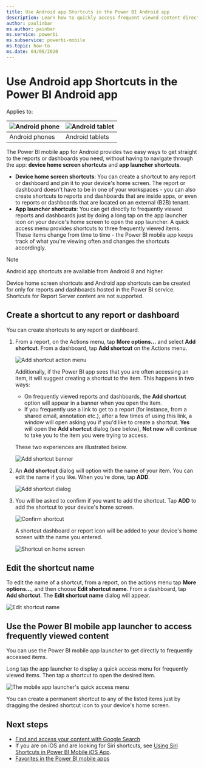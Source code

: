 ```yaml
---
title: Use Android app Shortcuts in the Power BI Android app
description: Learn how to quickly access frequent viewed content directly with shortcuts and Google Search.
author: paulinbar
ms.author: painbar
ms.service: powerbi
ms.subservice: powerbi-mobile
ms.topic: how-to
ms.date: 04/06/2020
---
```

# Use Android app Shortcuts in the Power BI Android app

Applies to:

| ![Android phone](./media/mobile-app-quick-access-shortcuts/android-logo-40-px.png) | ![Android tablet](./media/mobile-app-quick-access-shortcuts/android-logo-40-px.png) |
|:--- |:--- |
| Android phones |Android tablets |

The Power BI mobile app for Android provides two easy ways to get straight to the reports or dashboards you need, without having to navigate through the app: **device home screen shortcuts** and **app launcher shortcuts**.
 * **Device home screen shortcuts**: You can create a shortcut to any report or dashboard and pin it to your device's home screen. The report or dashboard doesn't have to be in one of your workspaces - you can also create shortcuts to reports and dashboards that are inside apps, or even to reports or dashboards that are located on an external (B2B) tenant.
 * **App launcher shortcuts**: You can get directly to frequently viewed reports and dashboards just by doing a long tap on the app launcher icon on your device's home screen to open the app launcher. A quick access menu provides shortcuts to three frequently viewed items. These items change from time to time - the Power BI mobile app keeps track of what you're viewing often and changes the shortcuts accordingly.

 >[!NOTE]
 >Android app shortcuts are available from Android 8 and higher.
>
> Device home screen shortcuts and Android app shortcuts can be created for only for reports and dashboards hosted in the Power BI service. Shortcuts for Report Server content are not supported. 

## Create a shortcut to any report or dashboard

You can create shortcuts to any report or dashboard.

1. From a report, on the Actions menu, tap **More options...** and select **Add shortcut**. From a dashboard, tap **Add shortcut** on the Actions menu.

   ![Add shortcut action menu](media/mobile-app-quick-access-shortcuts/mobile-add-shortcut-action-menu.png)

   Additionally, if the Power BI app sees that you are often accessing an item, it will suggest creating a shortcut to the item. This happens in two ways:
   * On frequently viewed reports and dashboards, the **Add shortcut** option will appear in a banner when you open the item.
   * If you frequently use a link to get to a report (for instance, from a shared email, annotation etc.), after a few times of using this link, a window will open asking you if you'd like to create a shortcut. **Yes** will open the **Add shortcut** dialog (see below), **Not now** will continue to take you to the item you were trying to access.
   
   These two experiences are illustrated below.

   ![Add shortcut banner](media/mobile-app-quick-access-shortcuts/mobile-add-shortcut-banner.png)

 1. An **Add shortcut** dialog will option with the name of your item. You can edit the name if you like. When you're done, tap **ADD**.

    ![Add shortcut dialog](media/mobile-app-quick-access-shortcuts/mobile-add-shortcut-dialog.png)

1. You will be asked to confirm if you want to add the shortcut. Tap **ADD** to add the shortcut to your device's home screen.

   ![Confirm shortcut](media/mobile-app-quick-access-shortcuts/mobile-confirm-shortcut.png)

   A shortcut dashboard or report icon will be added to your device's home screen with the name you entered.

   ![Shortcut on home screen](media/mobile-app-quick-access-shortcuts/mobile-shortcut-on-home-screen.png)

## Edit the shortcut name

To edit the name of a shortcut, from a report, on the actions menu tap **More options...**, and then choose **Edit shortcut name**. From a dashboard, tap **Add shortcut**. The **Edit shortcut name** dialog will appear.

 ![Edit shortcut name](media/mobile-app-quick-access-shortcuts/mobile-edit-shortcut.png)

## Use the Power BI mobile app launcher to access frequently viewed content

You can use the Power BI mobile app launcher to get directly to frequently accessed items.

Long tap the app launcher to display a quick access menu for frequently viewed items. Then tap a shortcut to open the desired item.

![The mobile app launcher's quick access menu](media/mobile-app-quick-access-shortcuts/mobile-shortcut-from-quick-access-menu.png)

You can create a permanent shortcut to any of the listed items just by dragging the desired shortcut icon to your device's home screen.

## Next steps
* [Find and access your content with Google Search](mobile-app-find-access-google-search.md)
* If you are on iOS and are looking for Siri shortcuts, see [Using Siri Shortcuts in Power BI Mobile iOS App](mobile-apps-ios-siri-shortcuts.md).
* [Favorites in the Power BI mobile apps](mobile-apps-favorites.md)
